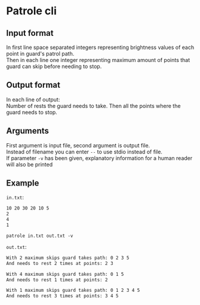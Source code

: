# Patrole cli

## Input format

In first line space separated integers representing brightness values of each point in guard's patrol path.\
Then in each line one integer representing maximum amount of points that guard can skip before needing to stop.

## Output format

In each line of output:\
Number of rests the guard needs to take. Then all the points where the guard needs to stop.

## Arguments

First argument is input file, second argument is output file.\
Instead of filename you can enter `--` to use stdio instead of file.\
If parameter `-v` has been given, explanatory information for a human reader will also be printed

## Example

`in.txt`:

```txt
10 20 30 20 10 5
2
4
1

```

`patrole in.txt out.txt -v`

`out.txt`:

```txt
With 2 maximum skips guard takes path: 0 2 3 5 
And needs to rest 2 times at points: 2 3

With 4 maximum skips guard takes path: 0 1 5 
And needs to rest 1 times at points: 2

With 1 maximum skips guard takes path: 0 1 2 3 4 5 
And needs to rest 3 times at points: 3 4 5

```
